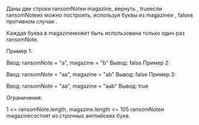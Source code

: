 Даны две строки ransomNoteи magazine, вернуть , trueесли ransomNoteих можно построить, используя буквы из magazineи , falseв противном случае .

Каждая буква в magazineможет быть использована только один раз ransomNote.

 

Пример 1:

Ввод: ransomNote = "a", magazine = "b"
 Вывод: false
Пример 2:

Ввод: ransomNote = "aa", magazine = "ab"
 Вывод: false
Пример 3:

Ввод: ransomNote = "aa", magazine = "aab"
 Вывод: true
 

Ограничения:

1 <= ransomNote.length, magazine.length <= 105
ransomNoteи magazineсостоят из строчных английских букв.